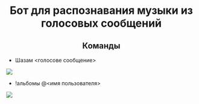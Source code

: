 <h1 align="center">Бот для распознавания музыки из голосовых сообщений</h1>

<h2 align="center">Команды</h2>

* Шазам <голосове сообщение>

![](https://github.com/YarikMix/vk-shazam-bot/raw/main/images/command_1.png)<br>

* !альбомы @<имя пользователя>

![](https://github.com/YarikMix/vk-shazam-bot/raw/main/images/command_2.png)<br>
